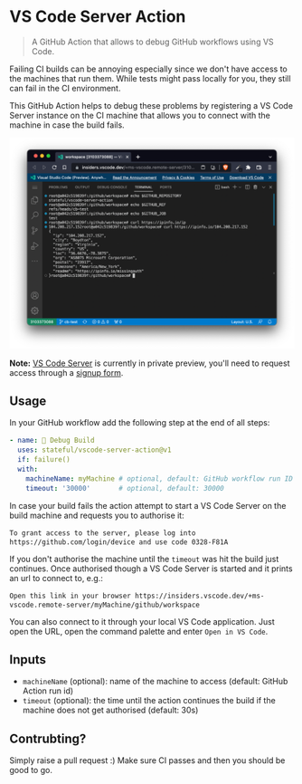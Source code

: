 # VS Code Server Action

> A GitHub Action that allows to debug GitHub workflows using VS Code.

Failing CI builds can be annoying especially since we don't have access to the machines that run them. While tests might pass locally for you, they still can fail in the CI environment.

This GitHub Action helps to debug these problems by registering a VS Code Server instance on the CI machine that allows you to connect with the machine in case the build fails.

![Connect VS Code to GitHub workflows](./.github/assets/demo.png "Connect VS Code to GitHub workflows")

__Note:__ [VS Code Server](https://code.visualstudio.com/blogs/2022/07/07/vscode-server) is currently in private preview, you'll need to request access through a [signup form](https://aka.ms/vscode-server-signup).

## Usage

In your GitHub workflow add the following step at the end of all steps:

```yaml
- name: 🐛 Debug Build
  uses: stateful/vscode-server-action@v1
  if: failure()
  with:
    machineName: myMachine # optional, default: GitHub workflow run ID
    timeout: '30000'       # optional, default: 30000
```

In case your build fails the action attempt to start a VS Code Server on the build machine and requests you to authorise it:

```
To grant access to the server, please log into https://github.com/login/device and use code 0328-F81A
```

If you don't authorise the machine until the `timeout` was hit the build just continues. Once authorised though a VS Code Server is started and it prints an url to connect to, e.g.:

```
Open this link in your browser https://insiders.vscode.dev/+ms-vscode.remote-server/myMachine/github/workspace
```

You can also connect to it through your local VS Code application. Just open the URL, open the command palette and enter `Open in VS Code`.

## Inputs

- `machineName` (optional): name of the machine to access (default: GitHub Action run id)
- `timeout` (optional): the time until the action continues the build if the machine does not get authorised (default: 30s)

## Contrubting?

Simply raise a pull request :) Make sure CI passes and then you should be good to go.

